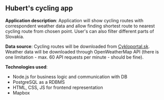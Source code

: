 

## Hubert's cycling app

**Application description**: 
Application will show cycling routes with correspondent weather data and allow finding shortest route to nearest cycling route from chosen point. User's can also filter different parts of Slovakia.

**Data source**: 
Cycling routes will be downloaded from [Cykloportal.sk](http://www.cykloportal.sk/). Weather data will be downloaded through OpenWeatherMap API (there is one limitation - max. 60 API requests per minute - should be fine).

**Technologies used**: 
- Node.js for business logic and communication with DB
- PostgreSQL as a RDBMS
- HTML, CSS, JS for frontend representation
- Mapbox
